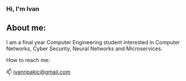 ### Hi, I'm Ivan
## About me:

I am a final year Computer Engineering student interested in Computer Networks, Cyber Security, Neural Networks and Microservices.

How to reach me:

📫 ivannpakic@gmail.com

<!--
**IvanPakic/IvanPakic** is a ✨ _special_ ✨ repository because its `README.md` (this file) appears on your GitHub profile.

Here are some ideas to get you started:

- 🔭 I’m currently working on ...
- 🌱 I’m currently learning ...
- 👯 I’m looking to collaborate on ...
- 🤔 I’m looking for help with ...
- 💬 Ask me about ...
- 📫 How to reach me: ...
- 😄 Pronouns: ...
- ⚡ Fun fact: ...
-->
